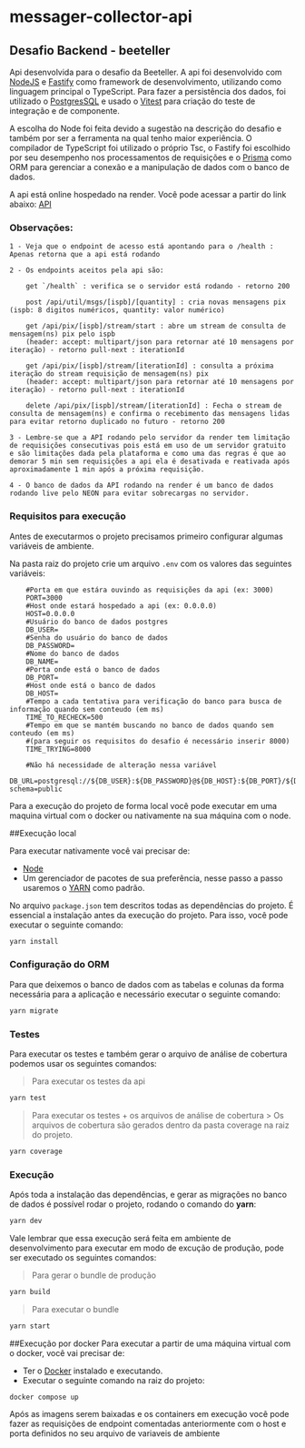 # messager-collector-api
## Desafio Backend - beeteller

Api desenvolvida para o desafio da Beeteller. A api foi desenvolvido com [NodeJS](https://nodejs.org/en) e [Fastify](https://fastify.dev/) como framework de desenvolvimento, utilizando como linguagem principal o TypeScript. Para fazer a persistência dos dados, foi utilizado o [PostgresSQL](https://www.postgresql.org/) e usado o [Vitest](https://vitest.dev/) para criação do teste de integração e de componente.

A escolha do Node foi feita devido a sugestão na descrição do desafio e também por ser a ferramenta na qual tenho maior experiência. O compilador de TypeScript foi utilizado o próprio Tsc, o Fastify foi escolhido por seu desempenho nos processamentos de requisições e o [Prisma](https://www.prisma.io/) como ORM para gerenciar a conexão e a manipulação de dados com o banco de dados.

A api está online hospedado na render. Você pode acessar a partir do link abaixo:
[API](https://messager-collector.onrender.com/health)

### Observações:

    1 - Veja que o endpoint de acesso está apontando para o /health : Apenas retorna que a api está rodando
    
    2 - Os endpoints aceitos pela api são:
    
        get `/health` : verifica se o servidor está rodando - retorno 200
        
        post /api/util/msgs/[ispb]/[quantity] : cria novas mensagens pix (ispb: 8 digitos numéricos, quantity: valor numérico)
        
        get /api/pix/[ispb]/stream/start : abre um stream de consulta de mensagem(ns) pix pelo ispb 
        (header: accept: multipart/json para retornar até 10 mensagens por iteração) - retorno pull-next : iterationId
        
        get /api/pix/[ispb]/stream/[iterationId] : consulta a próxima iteração do stream requisição de mensagem(ns) pix 
        (header: accept: multipart/json para retornar até 10 mensagens por iteração) - retorno pull-next : iterationId
        
        delete /api/pix/[ispb]/stream/[iterationId] : Fecha o stream de consulta de mensagem(ns) e confirma o recebimento das mensagens lidas para evitar retorno duplicado no futuro - retorno 200
        
    3 - Lembre-se que a API rodando pelo servidor da render tem limitação de requisições consecutivas pois está em uso de um servidor gratuito
    e são limitações dada pela plataforma e como uma das regras é que ao demorar 5 min sem requisições a api ela é desativada e reativada após
    aproximadamente 1 min após a próxima requisição.
    
    4 - O banco de dados da API rodando na render é um banco de dados rodando live pelo NEON para evitar sobrecargas no servidor.


### Requisitos para execução

Antes de executarmos o projeto precisamos primeiro configurar algumas variáveis de ambiente.

Na pasta raiz do projeto crie um arquivo `.env` com os valores das seguintes variáveis:

```enviroment
    #Porta em que estára ouvindo as requisições da api (ex: 3000)
    PORT=3000
    #Host onde estará hospedado a api (ex: 0.0.0.0)
    HOST=0.0.0.0
    #Usuário do banco de dados postgres
    DB_USER= 
    #Senha do usuário do banco de dados
    DB_PASSWORD=
    #Nome do banco de dados
    DB_NAME=
    #Porta onde está o banco de dados    
    DB_PORT= 
    #Host onde está o banco de dados
    DB_HOST=
    #Tempo a cada tentativa para verificação do banco para busca de informação quando sem conteudo (em ms)
    TIME_TO_RECHECK=500
    #Tempo em que se mantém buscando no banco de dados quando sem conteudo (em ms)
    #(para seguir os requisitos do desafio é necessário inserir 8000)
    TIME_TRYING=8000

    #Não há necessidade de alteração nessa variável
    DB_URL=postgresql://${DB_USER}:${DB_PASSWORD}@${DB_HOST}:${DB_PORT}/${DB_NAME}?schema=public
```

Para a execução do projeto de forma local você pode executar em uma maquina virtual com o docker ou nativamente na sua máquina com o node.

##Execução local

Para executar nativamente você vai precisar de:

* [Node](https://nodejs.org/en/)
* Um gerenciador de pacotes de sua preferência, nesse passo a passo usaremos o [YARN](https://yarnpkg.com/) como padrão.

No arquivo `package.json` tem descritos todas as dependências do projeto. É essencial a instalação antes da execução do projeto. Para isso, você pode executar o seguinte comando:

```bash
yarn install
```

### Configuração do ORM

Para que deixemos o banco de dados com as tabelas e colunas da forma necessária para a aplicação e necessário executar o seguinte comando:

```bash
yarn migrate
```

### Testes

Para executar os testes e também gerar o arquivo de análise de cobertura podemos usar os seguintes comandos:

> Para executar os testes da api

```bash
yarn test
```

> Para executar os testes + os arquivos de análise de cobertura
    > Os arquivos de cobertura são gerados dentro da pasta coverage na raiz do projeto.

```bash
yarn coverage
```

### Execução

Após toda a instalação das dependências, e gerar as migrações no banco de dados é possível rodar o projeto, rodando o comando do **yarn**:

```bash
yarn dev
```

Vale lembrar que essa execução será feita em ambiente de desenvolvimento para executar em modo de excução de produção, pode ser executado os seguintes comandos:
    
> Para gerar o bundle de produção
```bash
yarn build
```
> Para executar o bundle
```bash
yarn start
```
##Execução por docker
Para executar a partir de uma máquina virtual com o docker, você vai precisar de:

* Ter o [Docker](https://www.docker.com/) instalado e executando.
* Executar o seguinte comando na raiz do projeto:

```bash
docker compose up
```

Após as imagens serem baixadas e os containers em execução você pode fazer as requisições de endpoint comentadas anteriormente com o host e porta definidos no seu arquivo de variaveis de ambiente 
    
